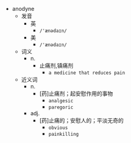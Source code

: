 - anodyne
  - 发音
    - 英
      - `/'ænədaɪn/`
    - 美
      - `/'ænədaɪn/`
  - 词义
    - n.
      - 止痛剂,镇痛剂
        - `a medicine that reduces pain`
  - 近义词
    - n.
      - [药]止痛剂；起安慰作用的事物
        - `analgesic`
        - `paregoric`
    - adj.
      - [药]止痛的；安慰人的；平淡无奇的
        - `obvious`
        - `painkilling`
